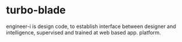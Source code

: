 # turbo-blade
engineer-i is design code, to establish interface between designer and intelligence, supervised and trained at web based app. platform. 
